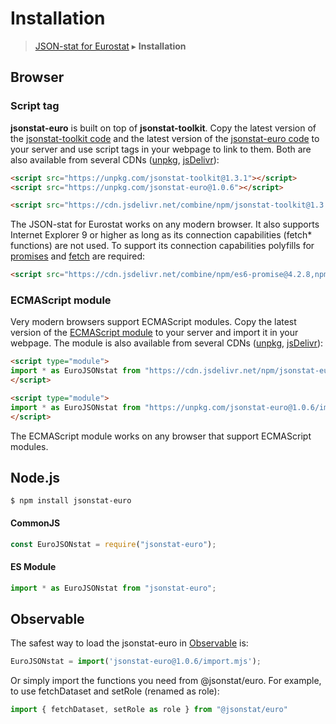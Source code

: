 # Installation

> [JSON-stat for Eurostat](https://github.com/jsonstat/euro/blob/master/README.md) ▸ **Installation**

## Browser

### Script tag

<strong>jsonstat-euro</strong> is built on top of <strong>jsonstat-toolkit</strong>. Copy the latest version of the [jsonstat-toolkit code](https://raw.githubusercontent.com/jsonstat/toolkit/master/iife.js) and the latest version of the [jsonstat-euro code](https://raw.githubusercontent.com/jsonstat/euro/master/iife.js) to your server and use script tags in your webpage to link to them. Both are also available from several CDNs ([unpkg](https://unpkg.com), [jsDelivr](https://www.jsdelivr.com/)):

```html
<script src="https://unpkg.com/jsonstat-toolkit@1.3.1"></script>
<script src="https://unpkg.com/jsonstat-euro@1.0.6"></script>
```

```html
<script src="https://cdn.jsdelivr.net/combine/npm/jsonstat-toolkit@1.3.1,npm/jsonstat-euro@1.0.6"></script>
```

The JSON-stat for Eurostat works on any modern browser. It also supports Internet Explorer 9 or higher as long as its connection capabilities (fetch* functions) are not used. To support its connection capabilities polyfills for [promises](https://developer.mozilla.org/en-US/docs/Web/JavaScript/Reference/Global_Objects/Promise) and [fetch](https://developer.mozilla.org/en-US/docs/Web/API/Fetch_API) are required:

```html
<script src="https://cdn.jsdelivr.net/combine/npm/es6-promise@4.2.8,npm/whatwg-fetch@3.0.0,npm/jsonstat-toolkit@1.3.1,npm/jsonstat-euro@1.0.6"></script>
```

### ECMAScript module

Very modern browsers support ECMAScript modules. Copy the latest version of the [ECMAScript module](https://raw.githubusercontent.com/jsonstat/euro/master/import.mjs) to your server and import it in your webpage. The module is also available from several CDNs ([unpkg](https://unpkg.com), [jsDelivr](https://www.jsdelivr.com/)):

```html
<script type="module">
import * as EuroJSONstat from "https://cdn.jsdelivr.net/npm/jsonstat-euro@1.0.6/import.mjs";
</script>
```

```html
<script type="module">
import * as EuroJSONstat from "https://unpkg.com/jsonstat-euro@1.0.6/import.mjs";
</script>
```

The ECMAScript module works on any browser that support ECMAScript modules.

## Node.js

```
$ npm install jsonstat-euro
```

#### CommonJS

```js
const EuroJSONstat = require("jsonstat-euro");
```

#### ES Module

```js
import * as EuroJSONstat from "jsonstat-euro";
```

## Observable

The safest way to load the jsonstat-euro in [Observable](https://observablehq.com/) is:

```js
EuroJSONstat = import('jsonstat-euro@1.0.6/import.mjs');
```

Or simply import the functions you need from @jsonstat/euro. For example, to use fetchDataset and setRole (renamed as role):

```js
import { fetchDataset, setRole as role } from "@jsonstat/euro"
```
